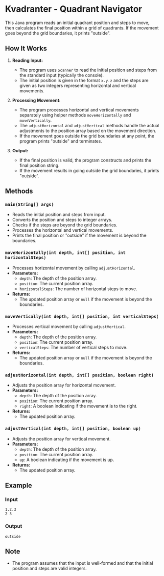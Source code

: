 # Kvadranter - Quadrant Navigator

This Java program reads an initial quadrant position and steps to move, then calculates the final position within a grid of quadrants. If the movement goes beyond the grid boundaries, it prints "outside".

## How It Works

1. **Reading Input:**
   - The program uses `Scanner` to read the initial position and steps from the standard input (typically the console).
   - The initial position is given in the format `x.y.z` and the steps are given as two integers representing horizontal and vertical movements.

2. **Processing Movement:**
   - The program processes horizontal and vertical movements separately using helper methods `moveHorizontally` and `moveVertically`.
   - The `adjustHorizontal` and `adjustVertical` methods handle the actual adjustments to the position array based on the movement direction.
   - If the movement goes outside the grid boundaries at any point, the program prints "outside" and terminates.

3. **Output:**
   - If the final position is valid, the program constructs and prints the final position string.
   - If the movement results in going outside the grid boundaries, it prints "outside".

## Methods

### `main(String[] args)`

- Reads the initial position and steps from input.
- Converts the position and steps to integer arrays.
- Checks if the steps are beyond the grid boundaries.
- Processes the horizontal and vertical movements.
- Prints the final position or "outside" if the movement is beyond the boundaries.

### `moveHorizontally(int depth, int[] position, int horizontalSteps)`

- Processes horizontal movement by calling `adjustHorizontal`.
- **Parameters:**
  - `depth`: The depth of the position array.
  - `position`: The current position array.
  - `horizontalSteps`: The number of horizontal steps to move.
- **Returns:**
  - The updated position array or `null` if the movement is beyond the boundaries.

### `moveVertically(int depth, int[] position, int verticalSteps)`

- Processes vertical movement by calling `adjustVertical`.
- **Parameters:**
  - `depth`: The depth of the position array.
  - `position`: The current position array.
  - `verticalSteps`: The number of vertical steps to move.
- **Returns:**
  - The updated position array or `null` if the movement is beyond the boundaries.

### `adjustHorizontal(int depth, int[] position, boolean right)`

- Adjusts the position array for horizontal movement.
- **Parameters:**
  - `depth`: The depth of the position array.
  - `position`: The current position array.
  - `right`: A boolean indicating if the movement is to the right.
- **Returns:**
  - The updated position array.

### `adjustVertical(int depth, int[] position, boolean up)`

- Adjusts the position array for vertical movement.
- **Parameters:**
  - `depth`: The depth of the position array.
  - `position`: The current position array.
  - `up`: A boolean indicating if the movement is up.
- **Returns:**
  - The updated position array.

## Example

### Input
```
1.2.3
2 3
```

### Output
```
outside
```

## Note
- The program assumes that the input is well-formed and that the initial position and steps are valid integers.
